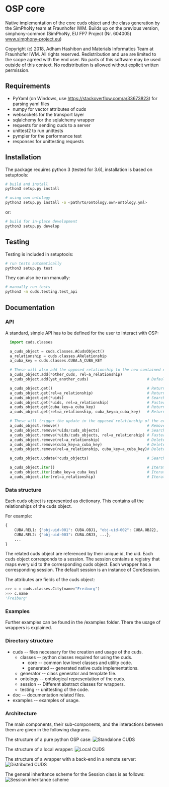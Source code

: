 # OSP core

Native implementation of the core cuds object and the class generation
by the SimPhoNy team at Fraunhofer IWM. Builds up on the previous
version, simphony-common (SimPhoNy, EU FP7 Project (Nr. 604005)
www.simphony-project.eu)

Copyright (c) 2018, Adham Hashibon and Materials Informatics Team at
Fraunhofer IWM. All rights reserved. Redistribution and use are limited
to the scope agreed with the end user. No parts of this software may be
used outside of this context. No redistribution is allowed without
explicit written permission.

## Requirements

- PyYaml (on Windows, use <https://stackoverflow.com/a/33673823>) for parsing yaml files
- numpy for vector attributes of cuds
- websockets for the transport layer
- sqlalchemy for the sqlalchemy wrapper
- requests for sending cuds to a server
- unittest2 to run unittests
- pympler for the performance test
- responses for unittesting requests

## Installation

The package requires python 3 (tested for 3.6), installation is based on
setuptools:

```sh
# build and install
python3 setup.py install
```

```sh
# using own ontology
python3 setup.py install -o <path/to/ontology.own-ontology.yml>
```

or:

```sh
# build for in-place development
python3 setup.py develop
```

## Testing

Testing is included in setuptools:

```sh
# run tests automatically
python3 setup.py test
```

They can also be run manually:

```sh
# manually run tests
python3 -m cuds.testing.test_api
```

## Documentation

### API
A standard, simple API has to be defined for the user to interact with OSP:

```python
  import cuds.classes

  a_cuds_object = cuds.classes.ACudsObject()
  a_relationship = cuds.classes.ARelationship
  a_cuba_key = cuds.classes.CUBA.A_CUBA_KEY

  # These will also add the opposed relationship to the new contained entity
  a_cuds_object.add(*other_cuds, rel=a_relationship)
  a_cuds_object.add(yet_another_cuds)                          # Defaults to HAS_PART relationship

  a_cuds_object.get()                                          # Returns the list of all the entities
  a_cuds_object.get(rel=a_relationship)                        # Returns the list of the entities under that relationship
  a_cuds_object.get(*uids)                                     # Searches through all the relationships for the uids
  a_cuds_object.get(*uids, rel=a_relationship)                 # Faster, can filter through the relationship
  a_cuds_object.get(cuba_key=a_cuba_key)                       # Returns the list of all the entities of that type
  a_cuds_object.get(rel=a_relationship, cuba_key=a_cuba_key)   # Returns the list of all the entities of that type under the given relationship

  # These will trigger the update in the opposed relationship of the erased element
  a_cuds_object.remove()                                       # Removes all
  a_cuds_object.remove(*uids/cuds_objects)                     # Searches through all the relationships for the uids/objects to remove
  a_cuds_object.remove(*uids/cuds_objects, rel=a_relationship) # Faster, can filter through the relationship
  a_cuds_object.remove(rel=a_relationship)                     # Delete all elements under a relationship
  a_cuds_object.remove(cuba_key=a_cuba_key)                    # Delete all elements of a certain type
  a_cuds_object.remove(rel=a_relationship, cuba_key=a_cuba_key)# Delete all elements of a certain type under the given relationship

  a_cuds_object.update(*cuds_objects)                          # Searches through all the relationships for the objects to update

  a_cuds_object.iter()                                         # Iterates through all
  a_cuds_object.iter(cuba_key=a_cuba_key)                      # Iterates filtering by the object type
  a_cuds_object.iter(rel=a_relationship)                       # Iterates filtering by the relationship
```

### Data structure

Each cuds object is represented as dictionary.
This contains all the relationships of the cuds object.

For example:

```py
{
    CUBA.REL1: {"obj-uid-001": CUBA.OBJ1, "obj-uid-002": CUBA.OBJ2},
    CUBA.REL2: {"obj-uid-003": CUBA.OBJ3, ...},
    ...
}
```

The related cuds object are referenced by their unique id, the uid.
Each cuds object corresponds to a session.
The session contains a registry that maps every uid to the corresponding cuds object.
Each wrapper has a corresponding session. The default session is an instance of CoreSession.

The attributes are fields of the cuds object:

```py
>>> c = cuds.classes.City(name="Freiburg")
>>> c.name
'Freiburg'
```

### Examples

Further examples can be found in the /examples folder. There the usage of wrappers is explained.

### Directory structure

- cuds -- files necessary for the creation and usage of the cuds.
  - classes -- python classes required for using the cuds.
    - core -- common low level classes and utility code.
    - generated -- generated native cuds implementations.
  - generator -- class generator and template file.
  - ontology -- ontological representation of the cuds.
  - session -- Different abstract classes for wrappers.
  - testing -- unittesting of the code.
- doc -- documentation related files.
- examples -- examples of usage.

### Architecture

The main components, their sub-components, and the interactions between them are given in the following diagrams.

The structure of a pure python OSP case:
![Standalone CUDS](doc/standalone_cuds.svg)

The structure of a local wrapper:
![Local CUDS](doc/local_cuds.svg)

The structure of a wrapper with a back-end in a remote server:
![Distributed CUDS](doc/distributed_cuds.svg)

The general inheritance scheme for the Session class is as follows:
![Session inheritance scheme](doc/session_inheritance_scheme.svg)
